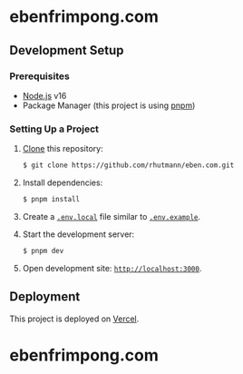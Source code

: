 # ebenfrimpong.com

## Development Setup

### Prerequisites

- [Node.js](https://nodejs.org) v16
- Package Manager (this project is using [pnpm](https://pnpm.io))

### Setting Up a Project

1. [Clone](https://help.github.com/en/articles/cloning-a-repository) this repository:

   ```bash
   $ git clone https://github.com/rhutmann/eben.com.git
   ```

2. Install dependencies:

   ```bash
   $ pnpm install
   ```

3. Create a [`.env.local`](https://nextjs.org/docs/basic-features/environment-variables) file similar to [`.env.example`](.env.example).

4. Start the development server:

   ```bash
   $ pnpm dev
   ```

5. Open development site: [`http://localhost:3000`](http://localhost:3000).

## Deployment

This project is deployed on [Vercel](https://vercel.com).
# ebenfrimpong.com
